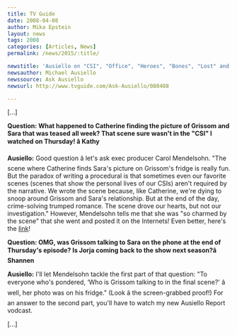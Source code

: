 ```yaml
---
title: TV Guide
date: 2008-04-08
author: Mika Epstein
layout: news
tags: 2008
categories: [Articles, News]
permalink: /news/2015/:title/

newstitle: 'Ausiello on "CSI", "Office", "Heroes", "Bones", "Lost" and More!'
newsauthor: Michael Ausiello  
newssource: Ask Ausiello  
newsurl: http://www.tvguide.com/Ask-Ausiello/080408  

---
```


[...]

**Question: What happened to Catherine finding the picture of Grissom and Sara that was teased all week? That scene sure wasn't in the "CSI" I watched on Thursday! â Kathy**

**Ausiello:** Good question â let's ask exec producer Carol Mendelsohn. "The scene where Catherine finds Sara's picture on Grissom's fridge is really fun. But the paradox of writing a procedural is that sometimes even our favorite scenes (scenes that show the personal lives of our CSIs) aren't required by the narrative. We wrote the scene because, like Catherine, we're dying to snoop around Grissom and Sara's relationship. But at the end of the day, crime-solving trumped romance. The scene drove our hearts, but not our investigation." However, Mendelsohn tells me that she was "so charmed by the scene" that she went and posted it on the Internets! Even better, here's the [link](http://www.youtube.com/watch?v=7nyTQBE7vCI)!

**Question: OMG, was Grissom talking to Sara on the phone at the end of Thursday's episode? Is Jorja coming back to the show next season?â Shannen**

**Ausiello:** I'll let Mendelsohn tackle the first part of that question: "To everyone who's pondered, &#8216;Who is Grissom talking to in the final scene?' â well, her photo was on his fridge." (Look â the screen-grabbed proof!) For an answer to the second part, you'll have to watch my new Ausiello Report vodcast. 

[...]

